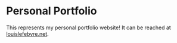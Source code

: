 # Personal Portfolio

This represents my personal portfolio website! It can be reached at [louislefebvre.net](https://louislefebvre.net).
